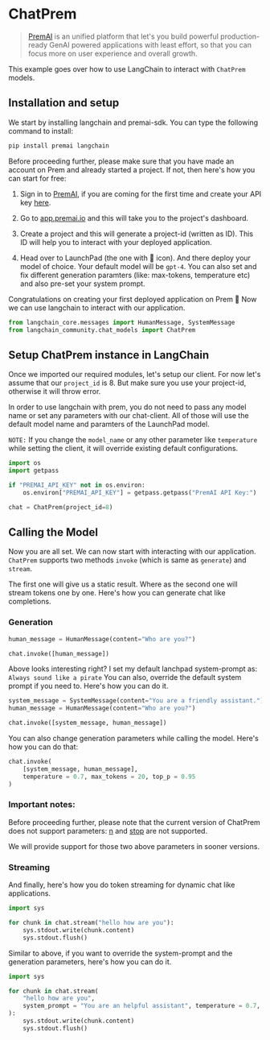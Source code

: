 # ChatPrem

>[PremAI](https://app.premai.io) is an unified platform that let's you build powerful production-ready GenAI powered applications with least effort, so that you can focus more on user experience and overall growth. 


This example goes over how to use LangChain to interact with `ChatPrem` models. 

## Installation and setup

We start by installing langchain and premai-sdk. You can type the following command to install:

```bash
pip install premai langchain
```

Before proceeding further, please make sure that you have made an account on Prem and already started a project. If not, then here's how you can start for free:

1. Sign in to [PremAI](https://app.premai.io/accounts/login/), if you are coming for the first time and create your API key [here](https://app.premai.io/api_keys/).

2. Go to [app.premai.io](https://app.premai.io) and this will take you to the project's dashboard. 

3. Create a project and this will generate a project-id (written as ID). This ID will help you to interact with your deployed application. 

4. Head over to LaunchPad (the one with 🚀 icon). And there deploy your model of choice. Your default model will be `gpt-4`. You can also set and fix different generation paramters (like: max-tokens, temperature etc) and also pre-set your system prompt. 

Congratulations on creating your first deployed application on Prem 🎉 Now we can use langchain to interact with our application. 

```python
from langchain_core.messages import HumanMessage, SystemMessage
from langchain_community.chat_models import ChatPrem
```

## Setup ChatPrem instance in LangChain 

Once we imported our required modules, let's setup our client. For now let's assume that our `project_id` is 8. But make sure you use your project-id, otherwise it will throw error.

In order to use langchain with prem, you do not need to pass any model name or set any parameters with our chat-client. All of those will use the default model name and paramters of the LaunchPad model. 

`NOTE:` If you change the `model_name` or any other parameter like `temperature` while setting the client, it will override existing default configurations. 

```python
import os
import getpass

if "PREMAI_API_KEY" not in os.environ:
    os.environ["PREMAI_API_KEY"] = getpass.getpass("PremAI API Key:")

chat = ChatPrem(project_id=8)
```

## Calling the Model

Now you are all set. We can now start with interacting with our application. `ChatPrem` supports two methods `invoke` (which is same as `generate`) and `stream`. 

The first one will give us a static result. Where as the second one will stream tokens one by one. Here's how you can generate chat like completions. 

### Generation

```python
human_message = HumanMessage(content="Who are you?")

chat.invoke([human_message])
```

Above looks interesting right? I set my default lanchpad system-prompt as: `Always sound like a pirate` You can also, override the default system prompt if you need to. Here's how you can do it. 

```python
system_message = SystemMessage(content="You are a friendly assistant.")
human_message = HumanMessage(content="Who are you?")

chat.invoke([system_message, human_message])
```

You can also change generation parameters while calling the model. Here's how you can do that:

```python
chat.invoke(
    [system_message, human_message],
    temperature = 0.7, max_tokens = 20, top_p = 0.95
)
```


### Important notes:

Before proceeding further, please note that the current version of ChatPrem does not support parameters: [n](https://platform.openai.com/docs/api-reference/chat/create#chat-create-n) and [stop](https://platform.openai.com/docs/api-reference/chat/create#chat-create-stop) are not supported. 

We will provide support for those two above parameters in sooner versions. 

### Streaming

And finally, here's how you do token streaming for dynamic chat like applications. 

```python
import sys

for chunk in chat.stream("hello how are you"):
    sys.stdout.write(chunk.content)
    sys.stdout.flush()
```

Similar to above, if you want to override the system-prompt and the generation parameters, here's how you can do it. 

```python
import sys

for chunk in chat.stream(
    "hello how are you",
    system_prompt = "You are an helpful assistant", temperature = 0.7, max_tokens = 20
):
    sys.stdout.write(chunk.content)
    sys.stdout.flush()
```